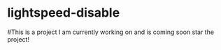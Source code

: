 # lightspeed-disable

#This is a project I am currently working on and is coming soon star the project!
